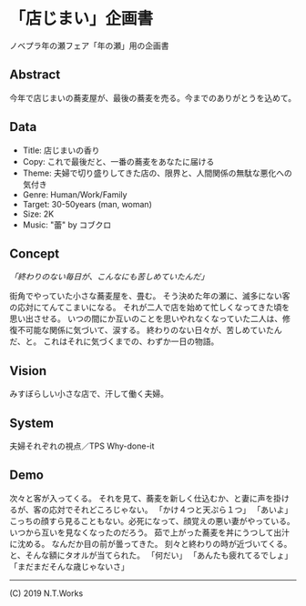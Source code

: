 # 「店じまい」企画書

ノベプラ年の瀬フェア「年の瀬」用の企画書

## Abstract

今年で店じまいの蕎麦屋が、最後の蕎麦を売る。今までのありがとうを込めて。

## Data

- Title: 店じまいの香り
- Copy: これで最後だと、一番の蕎麦をあなたに届ける
- Theme: 夫婦で切り盛りしてきた店の、限界と、人間関係の無駄な悪化への気付き
- Genre: Human/Work/Family
- Target: 30-50years (man, woman)
- Size: 2K
- Music: "蕾" by コブクロ

## Concept

_「終わりのない毎日が、こんなにも苦しめていたんだ」_

街角でやっていた小さな蕎麦屋を、畳む。
そう決めた年の瀬に、滅多にない客の応対にてんてこまいになる。
それが二人で店を始めて忙しくなってきた頃を思い出させる。
いつの間にか互いのことを思いやれなくなっていた二人は、修復不可能な関係に気づいて、涙する。
終わりのない日々が、苦しめていたんだ、と。
これはそれに気づくまでの、わずか一日の物語。

## Vision

みすぼらしい小さな店で、汗して働く夫婦。

## System

夫婦それぞれの視点／TPS
Why-done-it

## Demo

次々と客が入ってくる。
それを見て、蕎麦を新しく仕込むか、と妻に声を掛けるが、客の応対でそれどころじゃない。
「かけ４つと天ぷら１つ」
「あいよ」
こっちの顔すら見ることもない。必死になって、顔覚えの悪い妻がやっている。
いつから互いを見なくなったのだろう。
茹で上がった蕎麦を丼にうつして出汁に沈める。
なんだか目の前が曇ってきた。
刻々と終わりの時が近づいてくる。
と、そんな額にタオルが当てられた。
「何だい」
「あんたも疲れてるでしょ」
「まだまだそんな歳じゃないさ」

---
(C) 2019 N.T.Works
